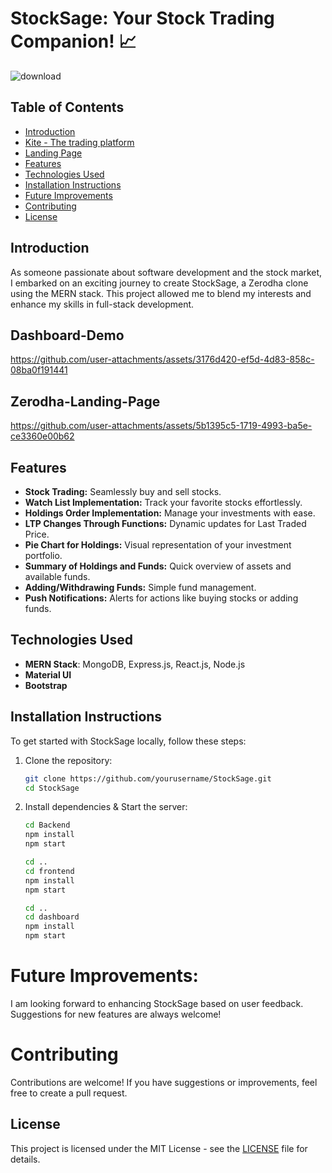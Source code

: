 # StockSage: Your Stock Trading Companion! 📈


![download](https://github.com/user-attachments/assets/67c3787c-50dd-486c-8d2a-1830b3069f80)




## Table of Contents
- [Introduction](#introduction)
- [Kite - The trading platform](#Kite-Demo)
- [Landing Page](#Zerodha-Landing-Page)
- [Features](#features)
- [Technologies Used](#technologies-used)
- [Installation Instructions](#installation-instructions)
- [Future Improvements](#future-improvements)
- [Contributing](#contributing)
- [License](#license)

## Introduction
As someone passionate about software development and the stock market, I embarked on an exciting journey to create StockSage, a Zerodha clone using the MERN stack. This project allowed me to blend my interests and enhance my skills in full-stack development.

## Dashboard-Demo
https://github.com/user-attachments/assets/3176d420-ef5d-4d83-858c-08ba0f191441

## Zerodha-Landing-Page
https://github.com/user-attachments/assets/5b1395c5-1719-4993-ba5e-ce3360e00b62



## Features
- **Stock Trading:** Seamlessly buy and sell stocks.
- **Watch List Implementation:** Track your favorite stocks effortlessly.
- **Holdings Order Implementation:** Manage your investments with ease.
- **LTP Changes Through Functions:** Dynamic updates for Last Traded Price.
- **Pie Chart for Holdings:** Visual representation of your investment portfolio.
- **Summary of Holdings and Funds:** Quick overview of assets and available funds.
- **Adding/Withdrawing Funds:** Simple fund management.
- **Push Notifications:** Alerts for actions like buying stocks or adding funds.

## Technologies Used
- **MERN Stack**: MongoDB, Express.js, React.js, Node.js
- **Material UI**
- **Bootstrap**

## Installation Instructions
To get started with StockSage locally, follow these steps:
1. Clone the repository:
   ```bash
   git clone https://github.com/yourusername/StockSage.git
   cd StockSage
2. Install dependencies & Start the server:
   ```bash
   cd Backend
   npm install
   npm start
   
   cd ..
   cd frontend
   npm install
   npm start
   
   cd ..
   cd dashboard
   npm install
   npm start

# Future Improvements:
I am looking forward to enhancing StockSage based on user feedback. Suggestions for new features are always welcome!

# Contributing
Contributions are welcome! If you have suggestions or improvements, feel free to create a pull request.

## License

This project is licensed under the MIT License - see the [LICENSE](https://choosealicense.com/licenses/mit) file for details.
